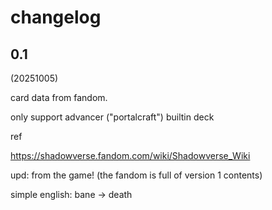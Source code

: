# changelog

## 0.1

(20251005)

card data from fandom.

only support advancer ("portalcraft") builtin deck

ref

https://shadowverse.fandom.com/wiki/Shadowverse_Wiki

upd: from the game! (the fandom is full of version 1 contents)

simple english: bane -> death


